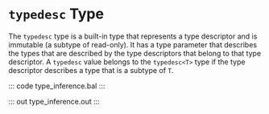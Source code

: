 # `typedesc` Type

The `typedesc` type is a built-in type that represents a type descriptor and is immutable (a subtype of read-only). It has a type parameter that describes the types that are described by the type descriptors that belong to that type descriptor. A `typedesc` value belongs to the `typedesc<T>` type if the type descriptor describes a type that is a subtype of `T`.

::: code type_inference.bal :::

::: out type_inference.out :::